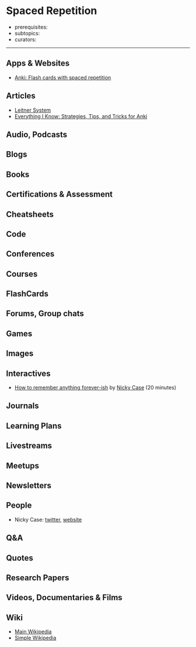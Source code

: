 # Spaced Repetition

- prerequisites:
- subtopics:
- curators:

------

## Apps & Websites

- [Anki: Flash cards with spaced repetition](https://apps.ankiweb.net/)

## Articles

- [Leitner System](https://en.wikipedia.org/wiki/Leitner_system)
- [Everything I Know: Strategies, Tips, and Tricks for Anki](https://senrigan.io/blog/everything-i-know-strategies-tips-and-tricks-for-spaced-repetition-anki)

## Audio, Podcasts

## Blogs

## Books

## Certifications & Assessment

## Cheatsheets

## Code

## Conferences

## Courses

## FlashCards

## Forums, Group chats

## Games

## Images

## Interactives

- [How to remember anything forever-ish](https://ncase.me/remember/) by [Nicky Case](#people) (20 minutes)

## Journals

## Learning Plans

## Livestreams

## Meetups

## Newsletters

## People

- Nicky Case: [twitter](https://twitter.com/ncasenmare), [website](https://ncase.me/)

## Q&A

## Quotes

## Research Papers

## Videos, Documentaries & Films

## Wiki

- [Main Wikipedia]()
- [Simple Wikipedia]()

